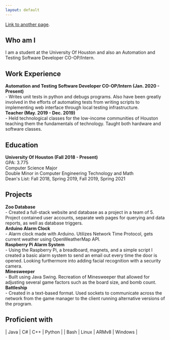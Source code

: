 ```yaml
---
layout: default
---
```


[Link to another page](./another-page.html).

## Who am I

I am a student at the University Of Houston and also an Automation and Testing Software Developer CO-OP/Intern. 

## Work Experience

<p>
<b>Automation and Testing Software Developer CO-OP/Intern (Jan. 2020 - Present)</b><br>
- Writes unit tests in python and debugs programs. Also have been greatly involved in the efforts of automating tests from writing scripts to implementing web interface through local testing infrastructure.<br>
<b>Teacher (May. 2019 - Dec. 2019)</b><br>
- Held technological classes for the low-income communities of Houston teaching them the fundamentals of technology. Taught both hardware and software classes.
</p>

## Education

<p>
<b>University Of Houston (Fall 2018 - Present)</b><br>
GPA: 3.775<br>
Computer Science Major<br>
Double Minor in Computer Engineering Technology and Math<br>
Dean's List: Fall 2018, Spring 2019, Fall 2019, Spring 2021
</p>

## Projects

<p>
<b>Zoo Database</b><br>
- Created a full-stack website and database as a project in a team of 5. Project contained user accounts, separate web pages for querying and data reports, as well as database triggers.<br>
<b>Arduino Alarm Clock</b><br>
- Alarm clock made with Arduino. Utilizes Network Time Protocol, gets current weather using OpenWeatherMap API.<br>
<b>Raspberry Pi Alarm System</b><br>
- Using the Raspberry Pi, a breadboard, magnets, and a simple script I created a basic alarm system to send an email out every time the door is opened. Looking furthermore into adding facial recognition with a security camera.<br>
<b>Minesweeper</b><br>
- Built using Java Swing. Recreation of Minesweeper that allowed for adjusting several game factors such as the board size, and bomb count.<br>
<b>Battleship</b><br>
- Created in a text-based format. Used sockets to communicate across the network from the game manager to the client running alternative versions of the program.
</p>

## Proficient with

| Java         | C#                | C++   | Python		|
| Bash		   | Linux			   | ARMv8 | Windows	|


